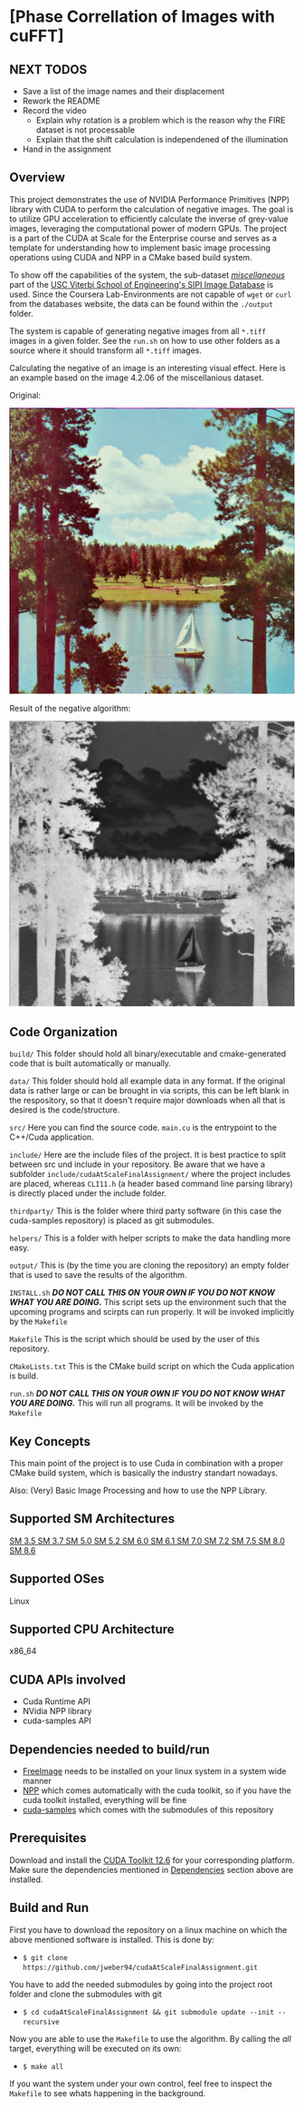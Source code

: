 # [Phase Correllation of Images with cuFFT]

## NEXT TODOS
+ Save a list of the image names and their displacement
+ Rework the README
+ Record the video
    - Explain why rotation is a problem which is the reason why the FIRE dataset is not processable
    - Explain that the shift calculation is independened of the illumination
+ Hand in the assignment

## Overview

This project demonstrates the use of NVIDIA Performance Primitives (NPP) library with CUDA to perform the calculation of negative images. The goal is to utilize GPU acceleration to efficiently calculate the inverse of grey-value images, leveraging the computational power of modern GPUs. The project is a part of the CUDA at Scale for the Enterprise course and serves as a template for understanding how to implement basic image processing operations using CUDA and NPP in a CMake based build system.

To show off the capabilities of the system, the sub-dataset [_miscellaneous_](https://sipi.usc.edu/database/database.php?volume=misc) part of the [USC Viterbi School of Engineering's SIPI Image Database](https://sipi.usc.edu/database/database.php) is used. Since the Coursera Lab-Environments are not capable of `wget` or `curl` from the databases website, the data can be found within the `./output` folder.

The system is capable of generating negative images from all `*.tiff` images in a given folder. See the `run.sh` on how to use other folders as a source where it should transform all `*.tiff` images.

Calculating the negative of an image is an interesting visual effect. Here is an example based on the image 4.2.06 of the miscellanious dataset.

Original:

![image](./data/exampleResult/original.png)

Result of the negative algorithm:

![image](./data/exampleResult/negative.png)

## Code Organization
```build/```
This folder should hold all binary/executable and cmake-generated code that is built automatically or manually.

```data/```
This folder should hold all example data in any format. If the original data is rather large or can be brought in via scripts, this can be left blank in the respository, so that it doesn't require major downloads when all that is desired is the code/structure.

```src/```
Here you can find the source code. `main.cu` is the entrypoint to the C++/Cuda application.

```include/```
Here are the include files of the project. It is best practice to split between src und include in your repository.
Be aware that we have a subfolder `include/cudaAtScaleFinalAssignment/` where the project includes are placed, whereas `CLI11.h` (a header based command line parsing library) is directly placed under the include folder.

```thirdparty/```
This is the folder where third party software (in this case the cuda-samples repository) is placed as git submodules.

```helpers/```
This is a folder with helper scripts to make the data handling more easy.

```output/```
This is (by the time you are cloning the repository) an empty folder that is used to save the results of the algorithm.

```INSTALL.sh```
***DO NOT CALL THIS ON YOUR OWN IF YOU DO NOT KNOW WHAT YOU ARE DOING.*** This script sets up the environment such that the upcoming programs and scirpts can run properly. It will be invoked implicitly by the `Makefile`

```Makefile```
This is the script which should be used by the user of this repository.

```CMakeLists.txt```
This is the CMake build script on which the Cuda application is build.

```run.sh```
***DO NOT CALL THIS ON YOUR OWN IF YOU DO NOT KNOW WHAT YOU ARE DOING.*** This will run all programs. It will be invoked by the `Makefile`

## Key Concepts
This main point of the project is to use Cuda in combination with a proper CMake build system, which is basically the industry standart nowadays.

Also: (Very) Basic Image Processing and how to use the NPP Library. 

## Supported SM Architectures
[SM 3.5 ](https://developer.nvidia.com/cuda-gpus)  [SM 3.7 ](https://developer.nvidia.com/cuda-gpus)  [SM 5.0 ](https://developer.nvidia.com/cuda-gpus)  [SM 5.2 ](https://developer.nvidia.com/cuda-gpus)  [SM 6.0 ](https://developer.nvidia.com/cuda-gpus)  [SM 6.1 ](https://developer.nvidia.com/cuda-gpus)  [SM 7.0 ](https://developer.nvidia.com/cuda-gpus)  [SM 7.2 ](https://developer.nvidia.com/cuda-gpus)  [SM 7.5 ](https://developer.nvidia.com/cuda-gpus)  [SM 8.0 ](https://developer.nvidia.com/cuda-gpus)  [SM 8.6 ](https://developer.nvidia.com/cuda-gpus)

## Supported OSes
Linux

## Supported CPU Architecture
x86_64

## CUDA APIs involved
* Cuda Runtime API
* NVidia NPP library
* cuda-samples API

## Dependencies needed to build/run
* [FreeImage](https://github.com/danoli3/FreeImage) needs to be installed on your linux system in a system wide manner
* [NPP](https://docs.nvidia.com/cuda/npp/) which comes automatically with the cuda toolkit, so if you have the cuda toolkit installed, everything will be fine 
* [cuda-samples](https://github.com/NVIDIA/cuda-samples) which comes with the submodules of this repository

## Prerequisites
Download and install the [CUDA Toolkit 12.6](https://developer.nvidia.com/cuda-downloads) for your corresponding platform.
Make sure the dependencies mentioned in [Dependencies]() section above are installed.

## Build and Run
First you have to download the repository on a linux machine on which the above mentioned software is installed. This is done by:

* ```$ git clone https://github.com/jweber94/cudaAtScaleFinalAssignment.git```

You have to add the needed submodules by going into the project root folder and clone the submodules with git

* ```$ cd cudaAtScaleFinalAssignment && git submodule update --init --recursive ```

Now you are able to use the `Makefile` to use the algorithm. By calling the _all_ target, everything will be executed on its own:

* ```$ make all```

If you want the system under your own control, feel free to inspect the `Makefile` to see whats happening in the background.
